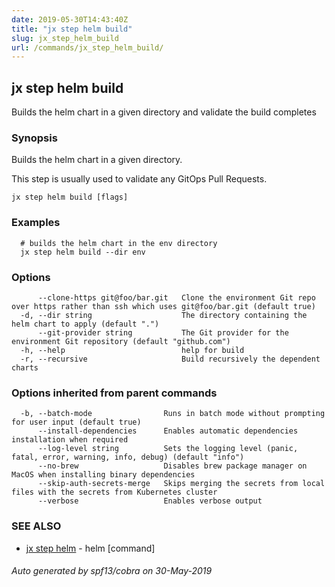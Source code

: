 ```yaml
---
date: 2019-05-30T14:43:40Z
title: "jx step helm build"
slug: jx_step_helm_build
url: /commands/jx_step_helm_build/
---
```

## jx step helm build

Builds the helm chart in a given directory and validate the build completes

### Synopsis

Builds the helm chart in a given directory. 

This step is usually used to validate any GitOps Pull Requests.

```
jx step helm build [flags]
```

### Examples

```
  # builds the helm chart in the env directory
  jx step helm build --dir env
```

### Options

```
      --clone-https git@foo/bar.git   Clone the environment Git repo over https rather than ssh which uses git@foo/bar.git (default true)
  -d, --dir string                    The directory containing the helm chart to apply (default ".")
      --git-provider string           The Git provider for the environment Git repository (default "github.com")
  -h, --help                          help for build
  -r, --recursive                     Build recursively the dependent charts
```

### Options inherited from parent commands

```
  -b, --batch-mode                Runs in batch mode without prompting for user input (default true)
      --install-dependencies      Enables automatic dependencies installation when required
      --log-level string          Sets the logging level (panic, fatal, error, warning, info, debug) (default "info")
      --no-brew                   Disables brew package manager on MacOS when installing binary dependencies
      --skip-auth-secrets-merge   Skips merging the secrets from local files with the secrets from Kubernetes cluster
      --verbose                   Enables verbose output
```

### SEE ALSO

* [jx step helm](/commands/jx_step_helm/)	 - helm [command]

###### Auto generated by spf13/cobra on 30-May-2019
